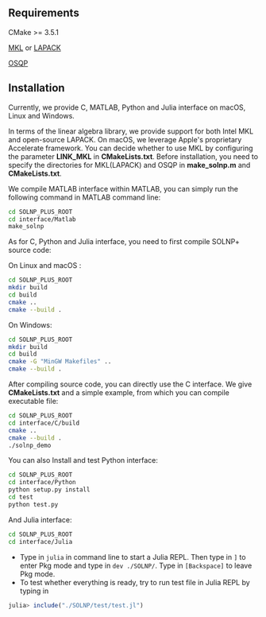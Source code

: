 ## Requirements

CMake  >= 3.5.1

[MKL](https://www.intel.com/content/www/us/en/developer/tools/oneapi/onemkl-download.html) or [LAPACK](https://netlib.org/lapack/explore-html/index.html)  

[OSQP](https://osqp.org)

## Installation

Currently, we provide C, MATLAB, Python and Julia interface on macOS, Linux and Windows. 

In terms of the linear algebra library, we provide support for both Intel MKL and open-source LAPACK. On macOS, we leverage Apple's proprietary Accelerate framework. You can decide whether to use MKL by configuring the parameter **LINK_MKL** in **CMakeLists.txt**. Before installation, you need to specify the directories for MKL(LAPACK) and OSQP in **make_solnp.m** and **CMakeLists.txt**.

We compile MATLAB interface within MATLAB, you can simply run the following command in MATLAB command line:

```bash
cd SOLNP_PLUS_ROOT
cd interface/Matlab
make_solnp
```

As for C, Python and Julia interface, you need to first compile SOLNP+ source code:

On Linux and macOS :

```bash
cd SOLNP_PLUS_ROOT
mkdir build
cd build
cmake ..
cmake --build .
```

On Windows:

```bash
cd SOLNP_PLUS_ROOT
mkdir build
cd build
cmake -G "MinGW Makefiles" ..
cmake --build .
```

After compiling source code, you can directly use the C interface. We give **CMakeLists.txt** and a simple example, from which you can compile executable file:

```bash
cd SOLNP_PLUS_ROOT
cd interface/C/build
cmake ..
cmake --build .
./solnp_demo
```

You can also Install and test Python interface:

```bash
cd SOLNP_PLUS_ROOT
cd interface/Python
python setup.py install
cd test
python test.py
```

And Julia interface:
```bash
cd SOLNP_PLUS_ROOT
cd interface/Julia
```

- Type in `julia` in command line to start a Julia REPL. Then type in `]` to enter Pkg mode and type in `dev ./SOLNP/`. Type in `[Backspace]` to leave Pkg mode.
- To test whether everything is ready, try to run test file in Julia REPL by typing in
```julia
julia> include("./SOLNP/test/test.jl")
```
